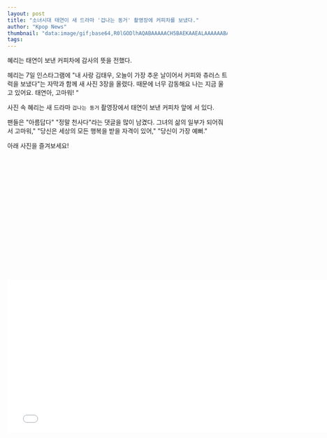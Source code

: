 ```yaml
---
layout: post
title: "소녀시대 태연이 새 드라마 '겁나는 동거' 촬영장에 커피차를 보냈다."
author: "Kpop News"
thumbnail: "data:image/gif;base64,R0lGODlhAQABAAAAACH5BAEKAAEALAAAAAABAAEAAAICTAEAOw=="
tags: 
---
```



혜리는 태연이 보낸 커피차에 감사의 뜻을 전했다.

헤리는 7일 인스타그램에 "내 사랑 김태우, 오늘이 가장 추운 날이어서 커피와 츄러스 트럭을 보냈다"는 자막과 함께 새 사진 3장을 올렸다. 때문에 너무 감동해요 나는 지금 울고 있어요. 태연아, 고마워! “

사진 속 혜리는 새 드라마 `겁나는 동거` 촬영장에서 태연이 보낸 커피차 앞에 서 있다.

팬들은 "아름답다" "정말 천사다"라는 댓글을 많이 남겼다. 그녀의 삶의 일부가 되어줘서 고마워," "당신은 세상의 모든 행복을 받을 자격이 있어," "당신이 가장 예뻐."

아래 사진을 즐겨보세요!


<div class="video_wrapper" style="padding-top: 56.25%;">
    <iframe width="760" height="350" frameborder="0" allow="accelerometer; autoplay; clipboard-write; encrypted-media; gyroscope; picture-in-picture" allowfullscreen="" class="lazyload" src="null"></iframe>
</div>
